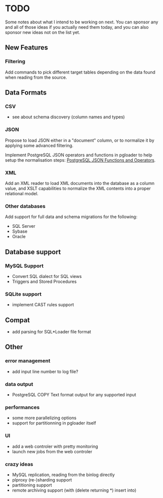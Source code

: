 # TODO

Some notes about what I intend to be working on next. You can sponsor any
and all of those ideas if you actually need them today, and you can also
sponsor new ideas not on the list yet.

## New Features

### Filtering

Add commands to pick different target tables depending on the data found
when reading from the source.

## Data Formats

### CSV

  - see about schema discovery (column names and types)

### JSON

Propose to load JSON either in a "document" column, or to normalize it by
applying some advanced filtering.

Implement PostgreSQL JSON operators and functions in pgloader to help setup
the normalisation steps:
[PostgreSQL JSON Functions and Operators](http://www.postgresql.org/docs/9.3/interactive/functions-json.html).

### XML

Add an XML reader to load XML documents into the database as a column value,
and XSLT capabilities to normalize the XML contents into a proper relational
model.

### Other databases

Add support for full data and schema migrations for the following:

  - SQL Server
  - Sybase
  - Oracle

## Database support

### MySQL Support

  - Convert SQL dialect for SQL views
  - Triggers and Stored Procedures
  
### SQLite support

  - implement CAST rules support

## Compat

  - add parsing for SQL*Loader file format

## Other

### error management

  - add input line number to log file?

### data output

  - PostgreSQL COPY Text format output for any supported input

### performances

  - some more parallelizing options
  - support for partitionning in pgloader itself

### UI

  - add a web controler with pretty monitoring
  - launch new jobs from the web controler

### crazy ideas

  - MySQL replication, reading from the binlog directly
  - plproxy (re-)sharding support
  - partitioning support
  - remote archiving support (with (delete returning *) insert into)
  

